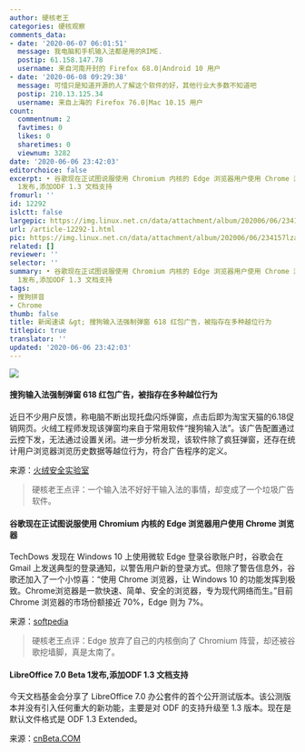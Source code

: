 ```yaml
---
author: 硬核老王
categories: 硬核观察
comments_data:
- date: '2020-06-07 06:01:51'
  message: 我电脑和手机输入法都是用的RIME.
  postip: 61.158.147.78
  username: 来自河南开封的 Firefox 68.0|Android 10 用户
- date: '2020-06-08 09:29:38'
  message: 可惜只是知道开源的人了解这个软件的好，其他行业大多数不知道吧
  postip: 210.13.125.34
  username: 来自上海的 Firefox 76.0|Mac 10.15 用户
count:
  commentnum: 2
  favtimes: 0
  likes: 0
  sharetimes: 0
  viewnum: 3282
date: '2020-06-06 23:42:03'
editorchoice: false
excerpt: • 谷歌现在正试图说服使用 Chromium 内核的 Edge 浏览器用户使用 Chrome 浏览器 • LibreOffice 7.0 Beta
  1发布,添加ODF 1.3 文档支持
fromurl: ''
id: 12292
islctt: false
largepic: https://img.linux.net.cn/data/attachment/album/202006/06/234157lzaav4av45na5vnq.jpg
url: /article-12292-1.html
pic: https://img.linux.net.cn/data/attachment/album/202006/06/234157lzaav4av45na5vnq.jpg.thumb.jpg
related: []
reviewer: ''
selector: ''
summary: • 谷歌现在正试图说服使用 Chromium 内核的 Edge 浏览器用户使用 Chrome 浏览器 • LibreOffice 7.0 Beta
  1发布,添加ODF 1.3 文档支持
tags:
- 搜狗拼音
- Chrome
thumb: false
title: 新闻速读 &gt; 搜狗输入法强制弹窗 618 红包广告，被指存在多种越位行为
titlepic: true
translator: ''
updated: '2020-06-06 23:42:03'
---
```


![](/data/attachment/album/202006/06/234157lzaav4av45na5vnq.jpg)


#### 搜狗输入法强制弹窗 618 红包广告，被指存在多种越位行为


近日不少用户反馈，称电脑不断出现托盘闪烁弹窗，点击后即为淘宝天猫的6.18促销网页。火绒工程师发现该弹窗均来自于常用软件“搜狗输入法”。该广告配置通过云控下发，无法通过设置关闭。进一步分析发现，该软件除了疯狂弹窗，还存在统计用户浏览器浏览历史数据等越位行为，符合广告程序的定义。


来源：[火绒安全实验室](https://mp.weixin.qq.com/s/SqSjIuFECa6vLny2b4vVCA)



> 
> 硬核老王点评：一个输入法不好好干输入法的事情，却变成了一个垃圾广告软件。
> 
> 
> 


#### 谷歌现在正试图说服使用 Chromium 内核的 Edge 浏览器用户使用 Chrome 浏览器


TechDows 发现在 Windows 10 上使用微软 Edge 登录谷歌账户时，谷歌会在 Gmail 上发送典型的登录通知，以警告用户新的登录方式。但除了警告信息外，谷歌还加入了一个小惊喜：“使用 Chrome 浏览器，让 Windows 10 的功能发挥到极致。Chrome浏览器是一款快速、简单、安全的浏览器，专为现代网络而生。”目前 Chrome 浏览器的市场份额接近 70%，Edge 则为 7%。


来源：[softpedia](https://news.softpedia.com/news/it-works-both-ways-google-telling-microsoft-edge-users-to-switch-to-chrome-530183.shtml)



> 
> 硬核老王点评：Edge 放弃了自己的内核倒向了 Chromium 阵营，却还被谷歌挖墙脚，真是太南了。
> 
> 
> 


#### LibreOffice 7.0 Beta 1发布,添加ODF 1.3 文档支持


今天文档基金会分享了 LibreOffice 7.0 办公套件的首个公开测试版本。该公测版本并没有引入任何重大的新功能，主要是对 ODF 的支持升级至 1.3 版本。现在是默认文件格式是 ODF 1.3 Extended。


来源：[cnBeta.COM](https://www.cnbeta.com/articles/tech/987649.htm)